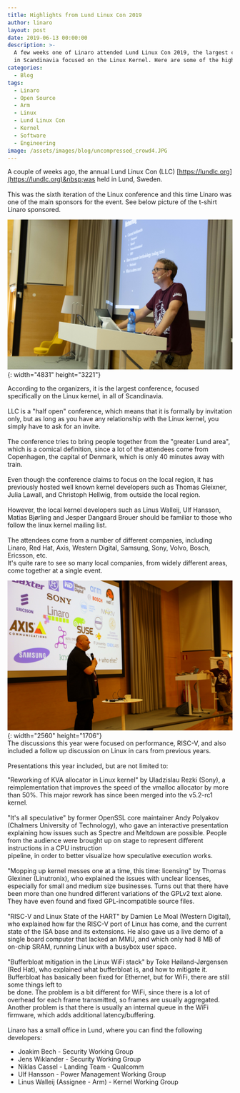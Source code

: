 ```yaml
---
title: Highlights from Lund Linux Con 2019
author: linaro
layout: post
date: 2019-06-13 00:00:00
description: >-
  A few weeks one of Linaro attended Lund Linux Con 2019, the largest conference
  in Scandinavia focused on the Linux Kernel. Here are some of the highlights.
categories:
  - Blog
tags:
  - Linaro
  - Open Source
  - Arm
  - Linux
  - Lund Linux Con
  - Kernel
  - Software
  - Engineering
image: /assets/images/blog/uncompressed_crowd4.JPG
---
```


A couple of weeks ago, the annual Lund Linux Con (LLC) [https://lundlc.org](https://lundlc.org)&nbsp;was held in Lund, Sweden.&nbsp;<br>&nbsp;&nbsp;<br>This was the sixth iteration of the Linux conference and this time Linaro was one of the main sponsors for the event. See below picture of the t-shirt Linaro sponsored.

![](/assets/images/content/peng-cheng-laboratory-pcl-joins-linaro-as-associate-member-copy/linaro-tshirt.jpg){: width="4831" height="3221"}

According to the organizers, it is the largest conference, focused specifically on the Linux kernel, in all of Scandinavia. &nbsp;<br>&nbsp;&nbsp;<br>LLC is a "half open" conference, which means that it is formally by invitation only, but as long as you have any relationship with the Linux kernel, you simply have to ask for an invite. &nbsp;<br>&nbsp;&nbsp;<br>The conference tries to bring people together from the "greater Lund area", which is a comical definition, since a lot of the attendees come from Copenhagen, the capital of Denmark, which is only 40 minutes away with train. &nbsp;<br>&nbsp;&nbsp;<br>Even though the conference claims to focus on the local region, it has previously hosted well known kernel developers such as Thomas Gleixner, Julia Lawall, and Christoph Hellwig, from outside the local region. &nbsp;<br>&nbsp;&nbsp;<br>However, the local kernel developers such as Linus Walleij, Ulf Hansson, Matias Bj&oslash;rling and Jesper Dangaard Brouer should be familiar to those who follow the linux kernel mailing list. &nbsp;<br>&nbsp;&nbsp;<br>The attendees come from a number of different companies, including Linaro, Red Hat, Axis, Western Digital, Samsung, Sony, Volvo, Bosch, Ericsson, etc. &nbsp;<br>It's quite rare to see so many local companies, from widely different areas, come together at a single event.

![](/assets/images/content/peng-cheng-laboratory-pcl-joins-linaro-as-associate-member-copy/uncompressed-companies.JPG){: width="2560" height="1706"}&nbsp;&nbsp;<br>The discussions this year were focused on performance, RISC-V, and also included a follow up discussion on Linux in cars from previous years. &nbsp;<br>&nbsp;&nbsp;<br>Presentations this year included, but are not limited to: &nbsp;

"Reworking of KVA allocator in Linux kernel" by Uladzislau Rezki (Sony), a reimplementation that improves the speed of the vmalloc allocator by more than 50%. This major rework has since been merged into the v5.2-rc1 kernel. &nbsp;<br>&nbsp;&nbsp;<br>"It's all speculative" by former OpenSSL core maintainer Andy Polyakov (Chalmers University of Technology), who gave an interactive presentation explaining how issues such as Spectre and Meltdown are possible. People from the audience were brought up on stage to represent different instructions in a CPU instruction &nbsp;<br>pipeline, in order to better visualize how speculative execution works. &nbsp;<br>&nbsp;&nbsp;<br>"Mopping up kernel messes one at a time, this time: licensing" by Thomas Glexiner (Linutronix), who explained the issues with unclear licenses, especially for small and medium size businesses. Turns out that there have been more than one hundred different variations of the GPLv2 text alone. They have even found and fixed GPL-incompatible source files. &nbsp;<br>&nbsp;&nbsp;<br>"RISC-V and Linux State of the HART" by Damien Le Moal (Western Digital), who explained how far the RISC-V port of Linux has come, and the current &nbsp;<br>state of the ISA base and its extensions. He also gave us a live demo of a single board computer that lacked an MMU, and which only had 8 MB of on-chip SRAM, running Linux with a busybox user space. &nbsp;<br>&nbsp;&nbsp;<br>"Bufferbloat mitigation in the Linux WiFi stack" by Toke H&oslash;iland-J&oslash;rgensen (Red Hat), who explained what bufferbloat is, and how to mitigate it. Bufferbloat has basically been fixed for Ethernet, but for WiFi, there are still some things left to &nbsp;<br>be done. The problem is a bit different for WiFi, since there is a lot of overhead for each frame transmitted, so frames are usually aggregated. Another problem is that there is usually an internal queue in the WiFi firmware, which adds additional latency/buffering. &nbsp;<br>&nbsp;<br>Linaro has a small office in Lund, where you can find the following developers:&nbsp;

* Joakim Bech - Security Working Group &nbsp;
* Jens Wiklander - Security Working Group &nbsp;
* Niklas Cassel - Landing Team - Qualcomm &nbsp;
* Ulf Hansson - Power Management Working Group &nbsp;
* Linus Walleij (Assignee - Arm) - Kernel Working Group